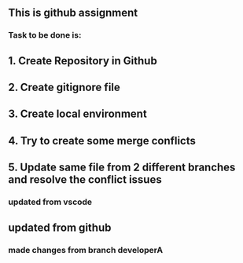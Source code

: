 ## This is github assignment

### Task to be done is:
## 1. Create Repository in Github
## 2. Create gitignore file
## 3. Create local environment
## 4. Try to create some merge conflicts
## 5. Update same file from 2 different branches and resolve the conflict issues

### updated from vscode
## updated from github

### made changes from branch developerA